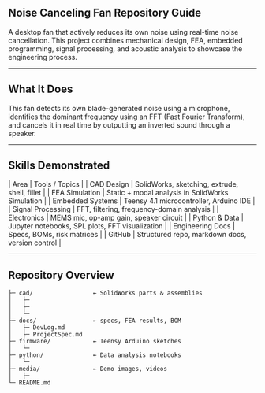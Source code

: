 ## Noise Canceling Fan Repository Guide

A desktop fan that actively reduces its own noise using real-time noise cancellation. This project combines mechanical design, FEA, embedded programming, signal processing, and acoustic analysis to showcase the engineering process.

---

## What It Does

This fan detects its own blade-generated noise using a microphone, identifies the dominant frequency using an FFT (Fast Fourier Transform), and cancels it in real time by outputting an inverted sound through a speaker.

---

## Skills Demonstrated

| Area | Tools / Topics |
| CAD Design | SolidWorks, sketching, extrude, shell, fillet |
| FEA Simulation | Static + modal analysis in SolidWorks Simulation |
| Embedded Systems | Teensy 4.1 microcontroller, Arduino IDE |
| Signal Processing | FFT, filtering, frequency-domain analysis |
| Electronics | MEMS mic, op-amp gain, speaker circuit |
| Python & Data | Jupyter notebooks, SPL plots, FFT visualization |
| Engineering Docs | Specs, BOMs, risk matrices |
| GitHub | Structured repo, markdown docs, version control |

---

## Repository Overview


```text
├─ cad/                 ← SolidWorks parts & assemblies
│   ├─ 
│   ├─ 
│   └─ 
├─ docs/                ← specs, FEA results, BOM
│   ├─ DevLog.md
│   ├─ ProjectSpec.md
├─ firmware/            ← Teensy Arduino sketches
│   └─
├─ python/              ← Data analysis notebooks
│   └─ 
├─ media/               ← Demo images, videos
│   ├─ 
└─ README.md


